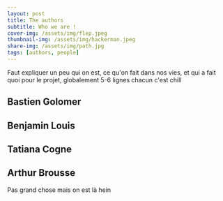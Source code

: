 ```yaml
---
layout: post
title: The authors
subtitle: Who we are !
cover-img: /assets/img/flep.jpeg
thumbnail-img: /assets/img/hackerman.jpeg
share-img: /assets/img/path.jpg
tags: [authors, people]
---
```

Faut expliquer un peu qui on est, ce qu'on fait dans nos vies, et qui a fait quoi pour le projet, globalement 5-6 lignes chacun c'est chill

## Bastien Golomer

## Benjamin Louis

## Tatiana Cogne

## Arthur Brousse
Pas grand chose mais on est là hein
